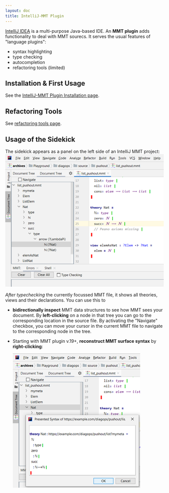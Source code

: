 ```yaml
---
layout: doc
title: IntelliJ-MMT Plugin
---
```


[IntelliJ IDEA](https://www.jetbrains.com/idea/) is a multi-purpose Java-based IDE. An **MMT plugin** adds functionality to deal with MMT sourecs. It serves the usual features of "language plugins":

- syntax highlighting
- type checking
- autocompletion
- refactoring tools (limited)

## Installation & First Usage

See the [IntelliJ-MMT Plugin Installation page](installation).

## Refactoring Tools

See [refactoring tools page](refactoring-tools).

## Usage of the Sidekick

The sidekick appears as a panel on the left side of an IntelliJ MMT project:
![Screenshot of the MMT sidekick showing an expanded syntax tree of a theory, a declaration and its type component](../../../img/intellij-mmt-sidekick.png)

*After typechecking* the currently focussed MMT file, it shows all theories, views and their declarations. You can use this to
    
- **bidirectionally inspect** MMT data structures to see how MMT sees your document. By **left-clicking** on a node in that tree you can go to the corresponding location in the source file. By activating the "Navigate" checkbox, you can move your cursor in the current MMT file to navigate to the corresponding node in the tree.
- Starting with MMT plugin v.19+, **reconstruct MMT surface syntax** by **right-clicking**:

    ![Screenshot of the MMT sidekick reconstructing MMT surface syntax](../../../img/intellij-mmt-sidekick-surface-syntax.png)